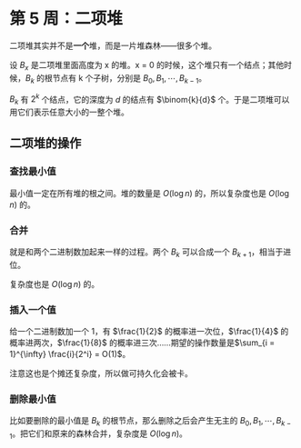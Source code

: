 # 第 5 周：二项堆

二项堆其实并不是**一个**堆，而是一片堆森林——很多个堆。

设 $B_x$ 是二项堆里面高度为 x 的堆。x = 0 的时候，这个堆只有一个结点；其他时候，$B_k$ 的根节点有 k 个子树，分别是 $B_0, B_1, \cdots, B_{k-1}$。

$B_k$ 有 $2^k$ 个结点，它的深度为 $d$ 的结点有 $\binom{k}{d}$ 个。于是二项堆可以用它们表示任意大小的一整个堆。

## 二项堆的操作

### 查找最小值

最小值一定在所有堆的根之间。堆的数量是 $O(\log n)$ 的，所以复杂度也是 $O(\log n)$ 的。

### 合并

就是和两个二进制数加起来一样的过程。两个 $B_k$ 可以合成一个 $B_{k+1}$，相当于进位。

复杂度也是 $O(\log n)$ 的。

### 插入一个值

给一个二进制数加一个 1，有 $\frac{1}{2}$ 的概率进一次位，$\frac{1}{4}$ 的概率进两次，$\frac{1}{8}$ 的概率进三次……期望的操作数量是$\sum_{i = 1}^{\infty} \frac{i}{2^i} = O(1)$。

注意这也是个摊还复杂度，所以做可持久化会被卡。

### 删除最小值

比如要删除的最小值是 $B_k$ 的根节点，那么删除之后会产生无主的 $B_0, B_1, \cdots, B_{k-1}$。把它们和原来的森林合并，复杂度是 $O(\log n)$。